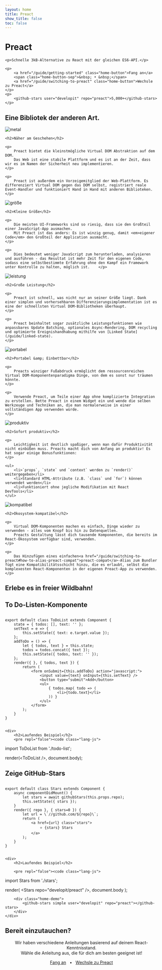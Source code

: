 ```yaml
---
layout: home
title: Preact
show_title: false
toc: false
---
```



<jumbotron>
    <h1>
        <logo height="1.5em" title="Preact" text>Preact</logo>
    </h1>

    <p>Schnelle 3kB-Alternative zu React mit der gleichen ES6-API.</p>

    <p>
        <a href="/guide/getting-started" class="home-button">Fang an</a>
        <span class="home-button-sep">&nbsp; • &nbsp;</span>
        <a href="/guide/switching-to-preact" class="home-button">Wechsle zu Preact</a>
    </p>
    <p>
        <github-stars user="developit" repo="preact">5,000+</github-stars>
    </p>
</jumbotron>


<section class="home-top">
    <h1>Eine Bibliotek der anderen Art.</h1>
</section>


<section class="home-section">
    <img src="/assets/home/metal.svg" alt="metal">

    <h2>Näher am Geschehen</h2>

    <p>
        Preact bietet die kleinstmögliche Virtual DOM Abstraktion auf dem DOM.
        Das Web ist eine stabile Plattform und es ist an der Zeit, dass wir es im Namen der Sicherheit neu implementieren.
    </p>

    <p>
        Preact ist außerdem ein Vorzeigemitglied der Web-Plattform. Es differenziert Virtual DOM gegen das DOM selbst, registriert reale Event-Handler und funktioniert Hand in Hand mit anderen Biblioteken.
    </p>
</section>


<section class="home-section">
    <img src="/assets/home/size.svg" alt="größe">

    <h2>Kleine Größe</h2>

    <p>
        Die meisten UI-Frameworks sind so riesig, dass sie den Großteil einer JavaScript-App ausmachen.
        Mit Preact ist das anders: Es ist winzig genug, damit <em>eigener Code</em> den Großteil der Application ausmacht.
    </p>

    <p>
        Dies bedeutet weniger JavaScript zum herunterladen, analysieren und ausführen - das Resultat ist mehr Zeit für den eigenen Code, sodass eine selbstbestimmte Erfahrung ohne den Kampf ein Framework unter Kontrolle zu halten, möglich ist.    </p>
</section>


<section class="home-section">
    <img src="/assets/home/performance.svg" alt="leistung">

    <h2>Große Leistung</h2>

    <p>
        Preact ist schnell, was nicht nur an seiner Größe liegt. Dank einer simplen und vorhersehbaren Differenzierungsimplementation ist es eine der schnellsten Virtual DOM-Bibliotheken überhaupt.
    </p>

    <p>
        Preact beinhaltet sogar zusätzliche Leistungsfunktionen wie anpassbares Update Batching, optionales Async-Rendering, DOM recycling und optimierte Ereignishandhabung mithilfe von [Linked State](/guide/linked-state).
    </p>
</section>


<section class="home-section">
    <img src="/assets/home/portable.svg" alt="portabel">

    <h2>Portabel &amp; Einbettbar</h2>

    <p>
        Preacts winziger Fußabdruck ermöglicht dem ressourcenreichen Virtual DOM-Komponentenparadigma Dinge, von dem es sonst nur träumen könnte.
    </p>

    <p>
        Verwende Preact, um Teile einer App ohne komplizierte Integration zu erstellen. Bette Preact in einem Widget ein und wende die selben Werkzeuge und Techniken an, die man normalerweise in einer vollständigen App verwenden würde.
    </p>
</section>


<section class="home-section">
    <img src="/assets/home/productive.svg" alt="produktiv">

    <h2>Sofort produktiv</h2>

    <p>
        Leichtigkeit ist deutlich spaßiger, wenn man dafür Produktivität nicht einbüßen muss. Preacts macht dich von Anfang an produktiv! Es hat sogar einige Bonusfunktionen:
    </p>

    <ul>
        <li>`props`, `state` und `context` werden zu `render()` weitergegeben</li>
        <li>Standard HTML-Attribute (z.B. `class` und `for`) können verwendet werden</li>
        <li>Funktioniert ohne jegliche Modifikation mit React DevTools</li>
    </ul>
</section>


<section class="home-section">
    <img src="/assets/home/compatible.svg" alt="kompatibel">

    <h2>Ökosystem-kompatibel</h2>

    <p>
        Virtual DOM-Komponenten machen es einfach, Dinge wieder zu verwenden - alles vom Knopf bis hin zu Datenquellen.
        Preacts Gestaltung lässt dich tausende Komponenten, die bereits im React-Ökosystem verfügbar sind, verwenden.
    </p>

    <p>
        Das Hinzufügen eines einfachen<a href="/guide/switching-to-preact#how-to-alias-preact-compat">preact-compat</a>-Alias zum Bundler fügt eine Kompatibilitätsschicht hinzu, die es erlaubt, selbst die komplexesten React-Komponenten in der eigenen Preact-App zu verwenden.
    </p>
</section>


<section class="home-top">
    <h1>Erlebe es in freier Wildbahn!</h1>
</section>


<section class="home-split">
    <div>
        <h2>To Do-Listen-Komponente</h2>
        <pre><code class="lang-js">
export default class ToDoList extends Component {
    state = { todos: [], text: '' };
    setText = e =&gt; {
        this.setState({ text: e.target.value });
    };
    addToDo = () =&gt; {
        let { todos, text } = this.state;
        todos = todos.concat({ text });
        this.setState({ todos, text: '' });
    };
    render({ }, { todos, text }) {
        return (
            &lt;form onSubmit={this.addToDo} action="javascript:"&gt;
                &lt;input value={text} onInput={this.setText} /&gt;
                &lt;button type="submit"&gt;Add&lt;/button&gt;
                &lt;ul&gt;
                    { todos.map( todo =&gt; (
                        &lt;li&gt;{todo.text}&lt;/li&gt;
                    )) }
                &lt;/ul&gt;
            &lt;/form&gt;
        );
    }
}
        </code></pre>
    </div>

    <div>
        <h2>Laufendes Beispiel</h2>
        <pre repl="false"><code class="lang-js">
import ToDoList from './todo-list';

render(&lt;ToDoList /&gt;, document.body);
        </code></pre>
        <div class="home-demo">
            <todo-list></todo-list>
        </div>
    </div>
</section>


<section class="home-split">
    <div>
        <h2>Zeige GitHub-Stars</h2>
        <pre><code class="lang-js">
export default class Stars extends Component {
    async componentDidMount() {
        let stars = await githubStars(this.props.repo);
        this.setState({ stars });
    }
    render({ repo }, { stars=0 }) {
        let url = \`//github.com/${repo}\`;
        return (
            &lt;a href={url} class="stars"&gt;
                ⭐️ {stars} Stars
            &lt;/a&gt;
        );
    }
}
        </code></pre>
    </div>

    <div>
        <h2>Laufendes Beispiel</h2>

        <pre repl="false"><code class="lang-js">
import Stars from './stars';

render(
    &lt;Stars repo="developit/preact" /&gt;,
    document.body
);
        </code></pre>

        <div class="home-demo">
            <github-stars simple user="developit" repo="preact"></github-stars>
        </div>
    </div>
</section>


<section class="home-top">
    <h1>Bereit einzutauchen?</h1>
</section>


<section style="text-align:center;">
    <p>
        Wir haben verschiedene Anleitungen basierend auf deinem React-Kenntnisstand.
        <br>
        Wähle die Anleitung aus, die für dich am besten geeignet ist!
    </p>
    <p>
        <a href="/guide/getting-started" class="home-button">Fang an</a>
        <span class="home-button-sep">&nbsp; • &nbsp;</span>
        <a href="/guide/switching-to-preact" class="home-button">Wechsle zu Preact</a>
    </p>
</section>
